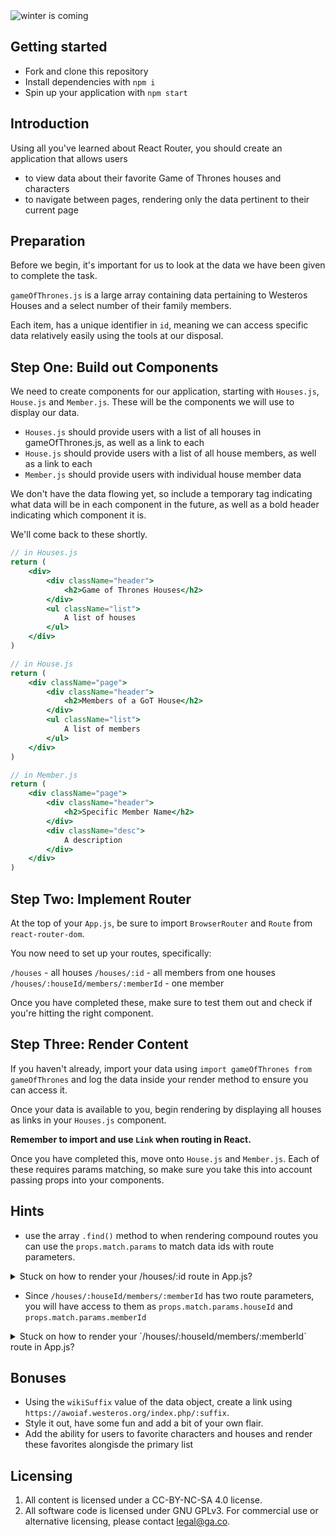 

<img src="https://media.giphy.com/media/3ohzdIk6GgMh1T6ldC/giphy.gif" alt="winter is coming"/>

## Getting started

-    Fork and clone this repository
-    Install dependencies with `npm i`
-    Spin up your application with `npm start`

## Introduction

Using all you've learned about React Router, you should create an application that allows users
-    to view data about their favorite Game of Thrones houses and characters
-    to navigate between pages, rendering only the data pertinent to their current page

## Preparation

Before we begin, it's important for us to look at the data we have been given to complete the task.

`gameOfThrones.js` is a large array containing data pertaining to Westeros Houses and a select number of their family members.

Each item, has a unique identifier in `id`, meaning we can access specific data relatively easily using the tools at our disposal.

## Step One: Build out Components

We need to create components for our application, starting with `Houses.js`, `House.js` and `Member.js`. These will be the components we will use to display our data.

- `Houses.js` should provide users with a list of all houses in gameOfThrones.js, as well as a link to each
- `House.js` should provide users with a list of all house members, as well as a link to each
- `Member.js` should provide users with individual house member data

We don't have the data flowing yet, so include a temporary tag indicating what data will be in each component in the future, as well as a bold header indicating which component it is. 

We'll come back to these shortly.

```jsx
// in Houses.js
return (
    <div>
        <div className="header">
            <h2>Game of Thrones Houses</h2>
        </div>
        <ul className="list">
            A list of houses
        </ul>
    </div>
)
```

```jsx 
// in House.js
return (
    <div className="page">
        <div className="header">
            <h2>Members of a GoT House</h2>
        </div>
        <ul className="list">
            A list of members
        </ul>
    </div>
)
```

```jsx
// in Member.js
return (
    <div className="page">
        <div className="header">
            <h2>Specific Member Name</h2>
        </div>
        <div className="desc">
            A description
        </div>
    </div>
)
```

## Step Two: Implement Router

At the top of your `App.js`, be sure to import `BrowserRouter` and `Route` from `react-router-dom`.

You now need to set up your routes, specifically:

`/houses` - all houses
`/houses/:id` - all members from one houses
`/houses/:houseId/members/:memberId` - one member

Once you have completed these, make sure to test them out and check if you're hitting the right component.

## Step Three: Render Content

If you haven't already, import your data using `import gameOfThrones from gameOfThrones` and log the data inside your render method to ensure you can access it.

Once your data is available to you, begin rendering by displaying all houses as links in your `Houses.js` component.

**Remember to import and use `Link` when routing in React.**

Once you have completed this, move onto `House.js` and `Member.js`. Each of these requires params matching, so make sure you take this into account passing props into your components.

## Hints 

* use the array `.find()` method to when rendering compound routes you can use the `props.match.params` to match data ids with route parameters. 

<details>

  <summary> Stuck on how to render your /houses/:id route in App.js?</summary>

  <p>

  ```jsx
    <Route 
        exact path="/houses/:id" 
        render={(props) => {
            // compare the url params with the data id to find the data
            const house = gameOfThrones.find(house => house.id.toString() === props.match.params.id)
            // spread the data into the props
            props = {...props, ...house}
            // render component with new props
            return <House {...props}/>
        }} 
    />
  ```

  </p>
</details>

* Since `/houses/:houseId/members/:memberId` has two route parameters, you will have access to them as `props.match.params.houseId` and `props.match.params.memberId`

<details>

  <summary> Stuck on how to render your `/houses/:houseId/members/:memberId` route in App.js?</summary>

  <p>

  ```jsx
        <Route 
          path="/houses/:houseId/member/:memberId" 
          render={(props) => {
            
            // first find the right house from the url params
            const member = gameOfThrones
                .find(house => house.id.toString() === props.match.params.houseId)
                    // then find the right person in that house
                    .people
                        .find(person => person.id.toString() === props.match.params.memberId)
            props = {...props, ...member}
            return <Member {...props} />
          }}
        />
  ```

  </p>
</details>

## Bonuses

- Using the `wikiSuffix` value of the data object, create a link using `https://awoiaf.westeros.org/index.php/:suffix`.
-  Style it out, have some fun and add a bit of your own flair.
- Add the ability for users to favorite characters and houses and render these favorites alongisde the primary list

## Licensing

1. All content is licensed under a CC-BY-NC-SA 4.0 license.
2. All software code is licensed under GNU GPLv3. For commercial use or alternative licensing, please contact legal@ga.co.

